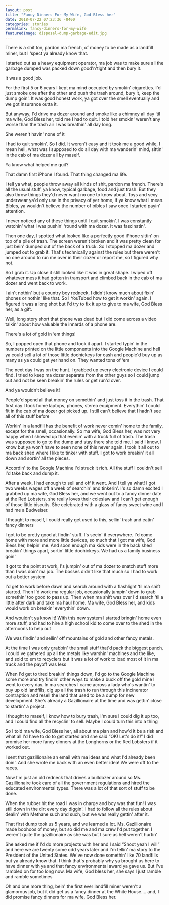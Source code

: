 ```yaml
---
layout: post
title: "Fancy Dinners For My Wife, God Bless her"
date: 2018-07-22 07:23:36 -0400
categories: stories
permalink: fancy-dinners-for-my-wife
featuredImage: disposal-dump-garbage-edit.jpg
---
```



There is a shit ton, pardon ma french, of money to be made as a landfill miner, but I ‘spect ya already know that.

I started out as a heavy equipment operator, ma job was to make sure all the garbage dumped was packed down good'n'tight and then bury it.

It was a good job.

For the first 5 or 6 years I kept ma mind occupied by smokin' cigarettes. I'd just smoke one after the other and push the trash around, bury it, keep the dump goin'. It was good honest work, ya got over the smell eventually and we got insurance outta it.

But anyway, I'd drive ma dozer around and smoke like a chimney all day ‘til ma wife, God Bless her, told me I had to quit. I told her smokin' weren't any worse than the trash air I was breathin' all day long.

She weren't havin' none of it

I had to quit smokin'. So I did. It weren't easy and it took me a good while, I mean hell, what was I supposed to do all day with ma wanderin' mind, sittin' in the cab of ma dozer all by maself.

Ya know what helped me quit?

That damn first iPhone I found. That thing changed ma life.

I tell ya what, people throw away all kinds of shit, pardon ma french. There's all the usual stuff, ya know, typical garbage, food and just trash. But they also throw things they'd never want no one to know about. Toys and sexy underwear ya'd only use in the privacy of yer home, if ya know what I mean. Bibles, ya wouldn't believe the number of bibles I saw once I started payin' attention.

I never noticed any of these things until I quit smokin'. I was constantly watchin' what I was pushin' ‘round with ma dozer. It was fascinatin'.

Then one day, I spotted what looked like a perfectly good iPhone sittin' on top of a pile of trash. The screen weren't broken and it was pretty clean for just bein' dumped out of the back of a truck. So I stopped ma dozer and jumped out to grab it. That's technically against the rules but there weren't no one around to run me over in their dozer or report me, so I figured why not.

So I grab it. Up close it still looked like it was in great shape. I wiped off whatever mess it had gotten in transport and climbed back in the cab of ma dozer and went back to work.

I ain't nothin' but a country boy redneck, I didn't know much about fixin' phones or nothin' like that. So I YouTubed how to get it workin' again. I figured it was a long shot but I'd try to fix it up to give to ma wife, God Bless her, as a gift.

Well, long story short that phone was dead but I did come across a video talkin' about how valuable the innards of a phone are.

There's a lot of gold in ‘em things!

So, I popped open that phone and took it apart. I started typin' in the numbers printed on the little components into the Google Machine and hell ya could sell a lot of those little doohickeys for cash and people'd buy up as many as ya could get yer hand on. They wanted tons of ‘em

The next day I was on the hunt. I grabbed up every electronic device I could find. I tried to keep ma dozer separate from the other guys so I could jump out and not be seen breakin' the rules or get run'd over.

And ya wouldn't believe it!

People'd spend all that money on somethin' and just toss it in the trash. That first day I took home laptops, phones, stereo equipment. Everythin' I could fit in the cab of ma dozer got picked up. I still can't believe that I hadn't see all of this stuff before

Workin' in a landfill has the benefit of work never comin' home to the family, except for the smell, occasionally. So ma wife, God Bless her, was not very happy when I showed up that evenin' with a truck full of trash. The trash was supposed to go to the dump and stay there she told me. I said I know, I know but ya won't have to seen none of this never again. I took it all out to ma back shed where I like to tinker with stuff. I got to work breakin' it all down and sortin' all the pieces.

Accordin' to the Google Machine I'd struck it rich. All the stuff I couldn't sell I'd take back and dump it.

After a week, I had enough to sell and off it went. And I tell ya what! I got two weeks wages off a week of searchin' and tinkerin'. I's so damn excited I grabbed up ma wife, God Bless her, and we went out to a fancy dinner date at the Red Lobsters, she really loves their coleslaw and I can't get enough of those little biscuits. She celebrated with a glass of fancy sweet wine and I had me a Budweiser.

I thought to maself, I could really get used to this, sellin' trash and eatin' fancy dinners

I got to be pretty good at findin' stuff. I's seein' it everywhere. I'd come home with more and more little devices, so much that I got ma wife, God Bless her, helpin' me. And soon enough ma kids were in the back shed breakin' things apart, sortin' little doohickeys. We had us a family business goin'

It got to the point at work, I's jumpin' out of ma dozer to snatch stuff more than I was doin' ma job. The bosses didn't like that much so I had to work out a better system

I'd get to work before dawn and search around with a flashlight ‘til ma shift started. Then I'd work ma regular job, occasionally jumpin' down to grab somethin' too good to pass up. Then when ma shift was over I'd search ‘til a little after dark and take ma haul home. Ma wife, God Bless her, and kids would work on breakin' everythin' down.

And wouldn't ya know it! With this new system I started bringin' home even more stuff, and had to hire a high school kid to come over to the shed in the afternoons to help out

We was findin' and sellin' off mountains of gold and other fancy metals.

At the time I was only grabbin' the small stuff that'd pack the biggest punch. I could've gathered up all the metals like warshin' machines and the like, and sold to em to recyclers but it was a lot of work to load most of it in ma truck and the payoff was less

When I'd get to tired breakin' things down, I'd go to the Google Machine some more and try findin' other ways to make a buck off the gold mine I went to every day. In ma searches I came across a lady who's wantin' to buy up old landfills, dig up all the trash to run through this incinerator contraption and resell the land that used to be a dump for new development. She's already a Gazillionaire at the time and was gettin' close to startin' a project.

I thought to maself, I know how to bury trash, I'm sure I could dig it up too, and I could find all the recyclin' to sell. Maybe I could turn this into a thing

So I told ma wife, God Bless her, all about ma plan and how'd it be a risk and what all I'd have to do to get started and she said “OK! Let's do it!” I did promise her more fancy dinners at the Longhorns or the Red Lobsters if it worked out.

I sent that gazillionaire an email with ma ideas and what I'd already been doin'. And she wrote me back with an even better idea! We were off to the races.

Now I'm just an old redneck that drives a bulldozer around so Ms. Gazillionaire took care of all the government regulations and hired the educated environmental types. There was a lot of that sort of stuff to be done.

When the rubber hit the road I was in charge and boy was that fun! I was still down in the dirt every day diggin'. I had to follow all the rules about dealin' with Methane such and such, but we was really gettin' after it.

That first dump took us 5 years, and we learned a lot. Ms. Gazillionaire made boohoos of money, but so did me and ma crew I'd put together. I weren't quite the gazillionaire as she was but I sure as hell weren't hurtin'

She asked me if I'd do more projects with her and I said “Shoot yeah I will” and here we are twenty some odd years later and I'm tellin' ma story to the President of the United States. We've now done somethin' like 70 landfills but ya already know that. I think that's probably why ya brought us here to have dinner with ya and that fancy environmental award ya gave us. But I've rambled on for too long now. Ma wife, God bless her, she says I just ramble and ramble sometimes

Oh and one more thing, bein' the first ever landfill miner weren't a glamorous job, but it did get us a fancy dinner at the White House…. and, I did promise fancy dinners for ma wife, God Bless her.
